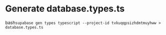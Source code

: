 # Generate database.types.ts

bash```supabase gen types typescript --project-id tvkuqqpsizhdmtmuyhww > database.types.ts```